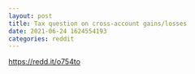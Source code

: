 ```yaml
--- 
layout: post 
title: Tax question on cross-account gains/losses 
date: 2021-06-24 1624554193 
categories: reddit 
--- 
```

https://redd.it/o754to